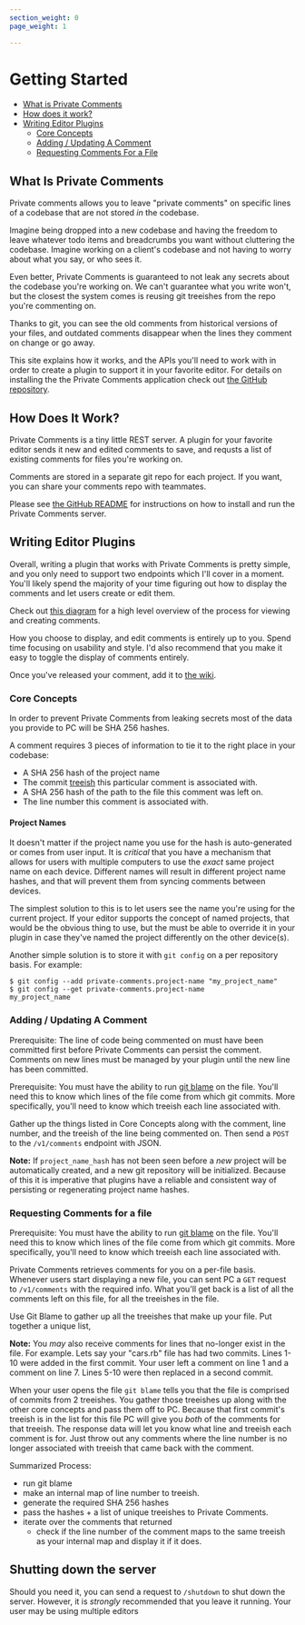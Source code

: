 ```yaml
---
section_weight: 0
page_weight: 1

---
```


# Getting Started

* [What is Private Comments](#what-is-private-comments)
* [How does it work?](#how-does-it-work)
* [Writing Editor Plugins](#writing-editor-plugins)
    * [Core Concepts](#core-concepts)
    * [Adding / Updating A Comment](#adding-updating-a-comment)
    * [Requesting Comments For a File](#requesting-comments-for-a-file)

## What Is Private Comments

Private comments allows you to leave "private comments" on specific lines of a codebase that are not stored _in_ the codebase. 

Imagine being dropped into a new codebase and having the freedom to leave whatever todo items and breadcrumbs you want without cluttering the codebase. Imagine working on a client's codebase and not having to worry about what you say, or who sees it. 

Even better, Private Comments is guaranteed to not leak any secrets about the codebase you're working on. We can't guarantee what you write won't, but the closest the system comes is reusing git treeishes from the repo you're commenting on.

Thanks to git, you can see the old comments from historical versions of your files, and outdated comments disappear when the lines they comment on change or go away. 

This site explains how it works, and the APIs you'll need to work with in order to create a plugin to support it in your favorite editor. For details on installing the the Private Comments application check out [the GitHub repository](https://github.com/masukomi/private_comments).

## How Does It Work?

Private Comments is a tiny little REST server. A plugin for your favorite editor sends it new and edited comments to save, and requsts a list of existing comments for files you're working on.

Comments are stored in a separate git repo for each project. If you want, you can share your comments repo with teammates.

Please see [the GitHub README](https://github.com/masukomi/private_comments/#readme) for instructions on how to install and run the Private Comments server.


## Writing Editor Plugins

Overall, writing a plugin that works with Private Comments is pretty simple, and you only need to support two endpoints which I'll cover in a moment. You'll likely spend the majority of your time figuring out how to display the comments and let users create or edit them. 

Check out [this diagram](images/data_flow.svg) for a high level overview of the process for viewing and creating comments.


How you choose to display, and edit comments is entirely up to you. Spend time focusing on usability and style. I'd also recommend that you make it easy to toggle the display of comments entirely. 

Once you've released your comment, add it to [the wiki](https://github.com/masukomi/private_comments/wiki).


### Core Concepts
In order to prevent Private Comments from leaking secrets most of the data you provide to PC will be SHA 256 hashes.

A comment requires 3 pieces of information to tie it to the right place in your codebase:

* A SHA 256 hash of the project name
* The commit [treeish](https://git-scm.com/docs/gitglossary#Documentation/gitglossary.txt-aiddeftree-ishatree-ishalsotreeish) this particular comment is associated with.
* A SHA 256 hash of the path to the file this comment was left on.
* The line number this comment is associated with.

#### Project Names
It doesn't matter if the project name you use for the hash is auto-generated or comes from user input. It is _critical_ that you have a mechanism that allows for users with multiple computers to use the _exact_ same project name on each device. Different names will result in different project name hashes, and that will prevent them from syncing comments between devices.

The simplest solution to this is to let users see the name you're using for the current project. If your editor supports the concept of named projects, that would be the obvious thing to use, but the must be able to override it in your plugin in case they've named the project differently on the other device(s).

Another simple solution is to store it with `git config` on a per repository basis. For example:

```shell
$ git config --add private-comments.project-name "my_project_name"
$ git config --get private-comments.project-name
my_project_name
```

### Adding / Updating A Comment

Prerequisite: The line of code being commented on must have been committed first before Private Comments can persist the comment. Comments on new lines must be managed by your plugin until the new line has been committed.

Prerequisite: You must have the ability to run [git blame](https://git-scm.com/docs/git-blame) on the file. You'll need this to know which lines of the file come from which git commits. More specifically, you'll need to know which treeish each line associated with.

Gather up the things listed in Core Concepts along with the comment, line number, and the treeish of the line being commented on. Then send a `POST` to the `/v1/comments` endpoint with JSON. 

**Note:** If `project_name_hash` has not been seen before a _new_ project will be automatically created, and a new git repository will be initialized. Because of this it is imperative that plugins have a reliable and consistent way of persisting or regenerating project name hashes.

### Requesting Comments for a file

Prerequisite: You must have the ability to run [git blame](https://git-scm.com/docs/git-blame) on the file. You'll need this to know which lines of the file come from which git commits. More specifically, you'll need to know which treeish each line associated with.

Private Comments retrieves comments for you on a per-file basis. Whenever users start displaying a new file, you can sent PC a `GET` request to `/v1/comments` with the required info. What you'll get back is a list of all the comments left on this file, for all the treeishes in the file.  

Use Git Blame to gather up all the treeishes that make up your file. Put together a unique list, 

**Note:** You _may_ also receive comments for lines that no-longer exist in the file. For example. Lets say your "cars.rb" file has had two commits. Lines 1-10 were added in the first commit. Your user left a comment on line 1 and a comment on line 7. Lines 5-10 were then replaced in a second commit. 

When your user opens the file `git blame` tells you that the file is comprised of commits from 2 treeishes. You gather those treeishes up along with the other core concepts and pass them off to PC. Because that first commit's treeish is in the list for this file PC will give you _both_ of the comments for that treeish. The response data will let you know what line and treeish each comment is for. Just throw out any comments where the line number is no longer associated with treeish that came back with the comment.


Summarized Process: 

* run git blame
* make an internal map of line number to treeish.
* generate the required SHA 256 hashes
* pass the hashes + a list of unique treeishes to Private Comments.
* iterate over the comments that returned
  * check if the line number of the comment maps to the same treeish as your internal map and display it if it does.


## Shutting down the server

Should you need it, you can send a request to `/shutdown` to shut down the server. However, it is _strongly_ recommended that you leave it running. Your user may be using multiple editors 
